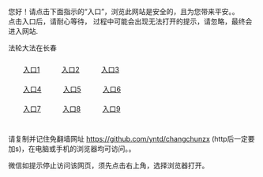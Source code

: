 您好！请点击下面指示的“入口”，浏览此网站是安全的，且为您带来平安。。 <br/>
点击入口后，请耐心等待， 过程中可能会出现无法打开的提示，请忽略，最终会进入网站. </br>

法轮大法在长春<br/>
<div style="padding:10px"><a style="margin:20px" target="_blank" href="https://dxzrjk1vx4d5i.cloudfront.net/2Qpsp?lmfdb" id="ccLink1" rel="nofollow">入口1</a> <a target="_blank" style="margin:20px" href="https://d2phvtlxipfn0n.cloudfront.net/2Qpsp?ztajefu" id="ccLink2" rel="nofollow">入口2</a> <a style="margin:20px" target="_blank" href="https://d2bxovuf4uy7c9.cloudfront.net/2Qpsp?urwfm" id="ccLink3" rel="nofollow">入口3</a></div>

<div style="padding:10px" ><a style="margin:20px" target="_blank" href="https://dxzrjk1vx4d5i.cloudfront.net/2Qpsp?lmfdb" id="ccLink4" rel="nofollow">入口4</a> <a style="margin:20px" href="https://d2phvtlxipfn0n.cloudfront.net/2Qpsp?ztajefu" target="_blank" id="ccLink5" rel="nofollow">入口5</a> <a style="margin:20px" href="https://d2bxovuf4uy7c9.cloudfront.net/2Qpsp?urwfm" target="_blank" id="ccLink6" rel="nofollow">入口6</a></div>

<div style="padding:10px"><a style="margin:20px" target="_blank" href="https://dxzrjk1vx4d5i.cloudfront.net/2Qpsp?lmfdb" id="ccLink7" rel="nofollow">入口7</a> <a style="margin:20px" href="https://d2phvtlxipfn0n.cloudfront.net/2Qpsp?ztajefu" target="_blank" id="ccLink8" rel="nofollow">入口8</a> <a style="margin:20px" target="_blank" href="https://d2bxovuf4uy7c9.cloudfront.net/2Qpsp?urwfm" id="ccLink9" rel="nofollow">入口9</a></div>

<br/>



请复制并记住免翻墙网址 https://github.com/yntd/changchunzx (http后一定要加s)，在电脑或手机的浏览器均可访问。。<br/>

微信如提示停止访问该网页，须先点击右上角，选择浏览器打开。
